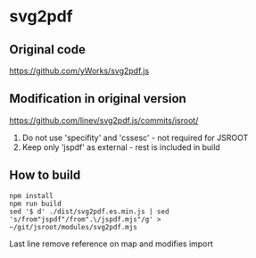 # svg2pdf

## Original code

https://github.com/yWorks/svg2pdf.js

## Modification in original version

https://github.com/linev/svg2pdf.js/commits/jsroot/

1. Do not use 'specifity' and 'cssesc' - not required for JSROOT
2. Keep only 'jspdf' as external - rest is included in build

## How to build

    npm install
    npm run build
    sed '$ d' ./dist/svg2pdf.es.min.js | sed 's/from"jspdf"/from".\/jspdf.mjs"/g' > ~/git/jsroot/modules/svg2pdf.mjs

Last line remove reference on map and modifies import

